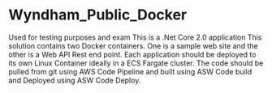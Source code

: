 # Wyndham_Public_Docker
Used for testing purposes and exam
This is a .Net Core 2.0 application
This solution contains two Docker containers. One is a sample web site and the other is a Web API Rest end point.
Each application should be deployed to its own Linux Container ideally in a ECS Fargate cluster.
The code should be pulled from git using AWS Code Pipeline and built using ASW Code build and Deployed using ASW Code Deploy.
